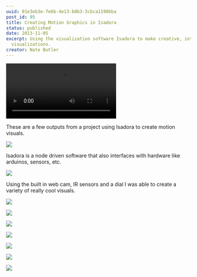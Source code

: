 ```yaml
---
uuid: 01e3eb3e-7e6b-4e13-b0b3-3cbca1190bba
post_id: 95
title: Creating Motion Graphics in Isadora
status: published
date: 2013-11-05
excerpt: Using the visualization software Isadora to make creative, interactive
  visualizations.
creator: Nate Butler
---
```

![](https://res.cloudinary.com/yaminateo/video/upload/v1637120269/project/isadora/academy-leader_eryomr.mp4)

These are a few outputs from a project using Isadora to create motion visuals.

![](https://res.cloudinary.com/yaminateo/image/upload/v1637119624/project/isadora/604e6a3ea8cd2be7c9c89736_Screenshot_2013-11-05_00.33.13_bq7fm2.png)

Isadora is a node driven software that also interfaces with hardware like arduinos, sensors, etc.

![](https://res.cloudinary.com/yaminateo/image/upload/v1637121210/project/isadora/IMG_0008_culnun.jpg)

Using the built in web cam, IR sensors and a dial I was able to create a variety of really cool visuals.

![](https://res.cloudinary.com/yaminateo/image/upload/v1637119625/project/isadora/604e6a334cfde041003ff69b_Screenshot_2013-10-15_15.16.05_svedfe.png)

![](https://res.cloudinary.com/yaminateo/image/upload/v1637119625/project/isadora/604e6a33c2649a7265b26abe_Screenshot_2013-10-15_15.08.19_a6nwp7.png)

![](https://res.cloudinary.com/yaminateo/image/upload/v1637121095/project/isadora/CleanShot_-_2021-11-16_at_22.44.28_2x_lyq2gb.png)

![](https://res.cloudinary.com/yaminateo/image/upload/v1637121059/project/isadora/CleanShot_-_2021-11-16_at_22.48.48_zrc93q.gif)

![](https://res.cloudinary.com/yaminateo/image/upload/v1637121053/project/isadora/CleanShot_-_2021-11-16_at_22.49.48_tfw6qr.gif)

![](https://res.cloudinary.com/yaminateo/image/upload/w_1000,ar_16:9,c_fill,g_auto,e_sharpen/v1637120374/project/isadora/Screenshot_2013-10-08_00.50.00_ppwo1r.png)

![](https://res.cloudinary.com/yaminateo/image/upload/v1637121105/project/isadora/CleanShot_-_2021-11-16_at_22.44.09_2x_ganuxr.png)